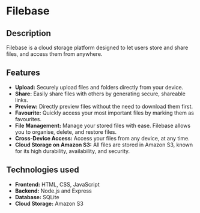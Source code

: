 # Filebase

## Description

Filebase is a cloud storage platform designed to let users store and share files, and access them from anywhere.

## Features

- **Upload:** Securely upload files and folders directly from your device.
- **Share:** Easily share files with others by generating secure, shareable links.
- **Preview:** Directly preview files without the need to download them first.
- **Favourite:** Quickly access your most important files by marking them as favourites.
- **File Management:** Manage your stored files with ease. Filebase allows you to organise, delete, and restore files.
- **Cross-Device Access:** Access your files from any device, at any time.
- **Cloud Storage on Amazon S3:** All files are stored in Amazon S3, known for its high durability, availability, and security.

## Technologies used

- **Frontend:** HTML, CSS, JavaScript
- **Backend:** Node.js and Express
- **Database:** SQLite
- **Cloud Storage:** Amazon S3
